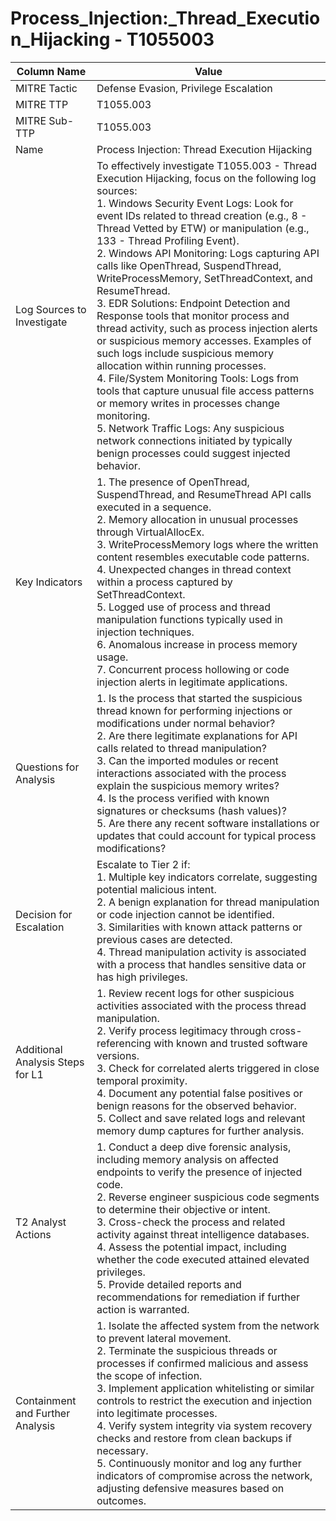 # Process_Injection:_Thread_Execution_Hijacking - T1055003

| Column Name | Value |
|-------------|-------|
| MITRE Tactic | Defense Evasion, Privilege Escalation |
| MITRE TTP | T1055.003 |
| MITRE Sub-TTP | T1055.003 |
| Name | Process Injection: Thread Execution Hijacking |
| Log Sources to Investigate | To effectively investigate T1055.003 - Thread Execution Hijacking, focus on the following log sources: <br>1. Windows Security Event Logs: Look for event IDs related to thread creation (e.g., 8 - Thread Vetted by ETW) or manipulation (e.g., 133 - Thread Profiling Event). <br>2. Windows API Monitoring: Logs capturing API calls like OpenThread, SuspendThread, WriteProcessMemory, SetThreadContext, and ResumeThread. <br>3. EDR Solutions: Endpoint Detection and Response tools that monitor process and thread activity, such as process injection alerts or suspicious memory accesses. Examples of such logs include suspicious memory allocation within running processes. <br>4. File/System Monitoring Tools: Logs from tools that capture unusual file access patterns or memory writes in processes change monitoring. <br>5. Network Traffic Logs: Any suspicious network connections initiated by typically benign processes could suggest injected behavior. |
| Key Indicators | 1. The presence of OpenThread, SuspendThread, and ResumeThread API calls executed in a sequence. <br>2. Memory allocation in unusual processes through VirtualAllocEx. <br>3. WriteProcessMemory logs where the written content resembles executable code patterns. <br>4. Unexpected changes in thread context within a process captured by SetThreadContext. <br>5. Logged use of process and thread manipulation functions typically used in injection techniques. <br>6. Anomalous increase in process memory usage. <br>7. Concurrent process hollowing or code injection alerts in legitimate applications. |
| Questions for Analysis | 1. Is the process that started the suspicious thread known for performing injections or modifications under normal behavior? <br>2. Are there legitimate explanations for API calls related to thread manipulation? <br>3. Can the imported modules or recent interactions associated with the process explain the suspicious memory writes? <br>4. Is the process verified with known signatures or checksums (hash values)? <br>5. Are there any recent software installations or updates that could account for typical process modifications? |
| Decision for Escalation | Escalate to Tier 2 if: <br>1. Multiple key indicators correlate, suggesting potential malicious intent. <br>2. A benign explanation for thread manipulation or code injection cannot be identified. <br>3. Similarities with known attack patterns or previous cases are detected. <br>4. Thread manipulation activity is associated with a process that handles sensitive data or has high privileges. |
| Additional Analysis Steps for L1 | 1. Review recent logs for other suspicious activities associated with the process thread manipulation. <br>2. Verify process legitimacy through cross-referencing with known and trusted software versions. <br>3. Check for correlated alerts triggered in close temporal proximity. <br>4. Document any potential false positives or benign reasons for the observed behavior. <br>5. Collect and save related logs and relevant memory dump captures for further analysis. |
| T2 Analyst Actions | 1. Conduct a deep dive forensic analysis, including memory analysis on affected endpoints to verify the presence of injected code. <br>2. Reverse engineer suspicious code segments to determine their objective or intent. <br>3. Cross-check the process and related activity against threat intelligence databases. <br>4. Assess the potential impact, including whether the code executed attained elevated privileges. <br>5. Provide detailed reports and recommendations for remediation if further action is warranted. |
| Containment and Further Analysis | 1. Isolate the affected system from the network to prevent lateral movement. <br>2. Terminate the suspicious threads or processes if confirmed malicious and assess the scope of infection. <br>3. Implement application whitelisting or similar controls to restrict the execution and injection into legitimate processes. <br>4. Verify system integrity via system recovery checks and restore from clean backups if necessary. <br>5. Continuously monitor and log any further indicators of compromise across the network, adjusting defensive measures based on outcomes. |
